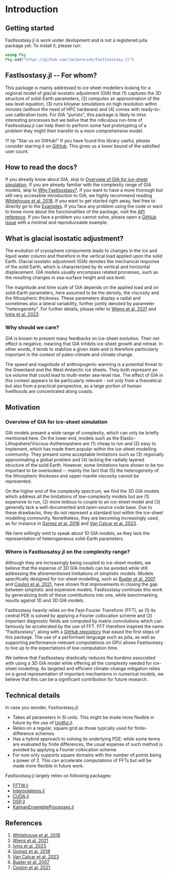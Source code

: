 # Introduction

## Getting started

FastIsostasy.jl is work under devlopment and is not a registered julia package yet. To install it, please run:

```julia
using Pkg
Pkg.add("https://github.com/JanJereczek/FastIsostasy.jl")
```
## FastIsostasy.jl -- For whom?

This package is mainly addressed to ice sheet modellers looking for a regional model of glacial isostatic adjustment (GIA) that (1) captures the 3D structure of solid-Earth parameters, (2) computes an approximation of the sea-level equation, (3) runs kiloyear simulations on high resolution within minutes (without the need of HPC hardware) and (4) comes with ready-to-use calibration tools. For GIA "purists", this package is likely to miss interesting processes but we belive that the ridiculous run-time of FastIsostasy.jl can help them to perform some fast prototypting of a problem they might then transfer to a more comprehensive model.

!!! tip "Star us on GitHub!"
    If you have found this library useful, please consider starring it on [GitHub](https://github.com/JanJereczek/FastIsostasy.jl). This gives us a lower bound of the satisfied user count.

## How to read the docs?

If you already know about GIA, skip to [Overview of GIA for ice-sheet simulation](@ref). If you are already familiar with the complexity range of GIA models, skip to [Why FastIsostasy?](@ref). If you want to have a more thorough but still very accessbile introduction to GIA, we highly recommend reading [Whitehouse et al. 2018](https://esurf.copernicus.org/articles/6/401/2018/). If you want to get started right away, feel free to directly go to the [Examples](@ref). If you face any problem using the code or want to know more about the functionalities of the package, visit the [API reference](@ref). If you face a problem you cannot solve, please open a [GitHub issue]() with a minimal and reproduceable example.


## What is glacial isostatic adjustment?

The evolution of cryosphere components leads to changes in the ice and liquid water column and therefore in the vertical load applied upon the solid Earth. Glacial isostatic adjustment (GIA) denotes the mechanical response of the solid Earth, which is characterized by its vertical and horizontal displacement. GIA models usually encompass related processes, such as the resulting changes in sea-surface height and sea level.

The magnitude and time scale of GIA depends on the applied load and on solid-Earth parameters, here assumed to be the density, the viscosity and the lithospheric thickness. These parameters display a radial and sometimes also a lateral variability, further jointly denoted by parameter "heterogeneity". For further details, please refer to [Wiens et al. 2021](https://www.lyellcollection.org/doi/full/10.1144/M56-2020-18) and [Ivins et al. 2023](https://www.lyellcollection.org/doi/full/10.1144/M56-2020-19).

### Why should we care?

GIA is known to present many feedbacks on ice-sheet evolution. Their net effect is negative, meaning that GIA inhibits ice-sheet growth and retreat. In other words, it tends to stabilize a given state and is therefore particularly important in the context of paleo-climate and climate change.

The speed and magnitude of anthropogenic warming is a potential threat to the Greenland and the West-Antarctic ice sheets. They both represent an ice volume that could lead to multi-meter sea-level rise. The effect of GIA in this context appears to be particularly relevant - not only from a theoretical but also from a practical perspective, as a large portion of human livelihoods are concentrated along coasts.

## Motivation

### Overview of GIA for ice-sheet simulation

GIA models present a wide range of complexity, which can only be briefly mentioned here. On the lower end, models such as the Elastic-Lithopshere/Viscous-Asthenopshere are (1) cheap to run and (2) easy to implement, which has made them popular within the ice-sheet modelling community. They present some acceptable limitations such as (3) regionally approximating a global problem and (4) lacking the radially layered structure of the solid Earth. However, some limitations have shown to be too important to be overlooked -- mainly the fact that (5) the heterogeneity of the lithospheric thickness and upper-mantle viscosity cannot be represented.

On the higher end of the complexity spectrum, we find the 3D GIA models which address all the limitations of low-complexity models but are (1) expensive to run, (2) more tedious to couple to an ice-sheet model and (3) generally lack a well-documented and open-source code base. Due to these drawbacks, they do not represent a standard tool within the ice-sheet modelling community. Nonetheless, they are becoming increasingly used, as for instance in [Gomez et al. 2018](https://journals.ametsoc.org/view/journals/clim/31/10/jcli-d-17-0352.1.xml?tab_body=pdf) and [Van Calcar et al. 2023](https://egusphere.copernicus.org/preprints/2022/egusphere-2022-1328/).

We here willingly omit to speak about 1D GIA models, as they lack the representation of heterogeneous solid-Earth parameters.

### Where is FastIsosatsy.jl on the complexity range?

Although they are increasingly being coupled to ice-sheet models, we believe that the expense of 3D GIA models can be avoided while still addressing the aforementioned limitations of simplistic models. Models specifically designed for ice-sheet modelling, such as [Bueler et al. 2007](https://www.cambridge.org/core/journals/annals-of-glaciology/article/fast-computation-of-a-viscoelastic-deformable-earth-model-for-icesheet-simulations/C878DBDD01271F6EB7874C9C4125196C) and [Coulon et al. 2021](https://agupubs.onlinelibrary.wiley.com/doi/full/10.1029/2020JF006003), have shown first improvements in closing the gap between simplistic and expensive models. FastIsostasy continues this work by generalizing both of these contributions into one, while benchmarking results against 1D and 3D GIA models.

FastIsostasy heavily relies on the Fast-Fourier Transform (FFT), as (1) its central PDE is solved by applying a Fourier collocation scheme and (2) important diagnostic fields are computed by matrix convolutions which can famously be accelerated by the use of FFT. FFT therefore inspired the name "FastIsostasy", along with a [GitHub repository](https://github.com/bueler/fast-earth) that eased the first steps of this package. The use of a performant language such as julia, as well as supporting performance-relevant computations on GPU allows FastIsostasy to live up to the expectations of low computation time.

We believe that FastIsostasy drastically reduces the burdens associated with using a 3D GIA model while offering all the complexity needed for ice-sheet modelling. As targeted and efficient climate-change mitigation relies on a good representation of important mechanisms in numerical models, we believe that this can be a significant contribution for future research.

## Technical details

In case you wonder, FastIsostasy.jl:

- Takes all parameters in SI units. This might be made more flexible in future by the use of [Unitful.jl]().
- Relies on a regular, square grid as those typically used for finite-difference schemes.
- Has a hybrid approach to solving its underlying PDE: while some terms are evaluated by finite differences, the usual expense of such method is avoided by applying a Fourier collocation scheme.
- For now only supports square domains with the number of points being a power of 2. This can accelerate computations of FFTs but will be made more flexible in future work.

FastIsostasy.jl largely relies on following packages:
- [FFTW.jl](https://github.com/JuliaMath/FFTW.jl)
- [Interpolations.jl](https://github.com/JuliaMath/Interpolations.jl)
- [CUDA.jl](https://github.com/JuliaGPU/CUDA.jl)
- [DSP.jl](https://github.com/JuliaDSP/DSP.jl)
- [KalmanEnsembleProcesses.jl](https://github.com/CliMA/EnsembleKalmanProcesses.jl)

## References

1. [Whitehouse et al. 2018](https://esurf.copernicus.org/articles/6/401/2018/)
3. [Wiens et al. 2021](https://www.lyellcollection.org/doi/full/10.1144/M56-2020-18)
4. [Ivins et al. 2023](https://www.lyellcollection.org/doi/full/10.1144/M56-2020-19).
1. [Gomez et al. 2018](https://journals.ametsoc.org/view/journals/clim/31/10/jcli-d-17-0352.1.xml?tab_body=pdf)
5. [Van Calcar et al. 2023](https://egusphere.copernicus.org/preprints/2022/egusphere-2022-1328/)
6. [Bueler et al. 2007](https://www.cambridge.org/core/journals/annals-of-glaciology/article/fast-computation-of-a-viscoelastic-deformable-earth-model-for-icesheet-simulations/C878DBDD01271F6EB7874C9C4125196C)
7. [Coulon et al. 2021](https://agupubs.onlinelibrary.wiley.com/doi/full/10.1029/2020JF006003)
